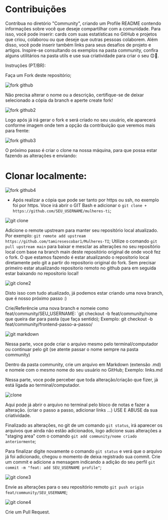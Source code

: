 # Contribuições

Contribua no diretório "Community", criando um Profile README contendo informações sobre você que deseje compartilhar com a comunidade.
Para isso, você pode inserir: cards com suas estatísticas no GitHub e projetos que criou, colaborou ou que deseje que outras pessoas colaborem.
Além disso, você pode inserir também links para seus desafios de projeto e artigos.
Inspire-se consultando os exemplos na pasta community, confira alguns utilitários na pasta utils e use sua criatividade para criar o seu 😊💙.

Instruções (PT/BR):

Faça um Fork deste repositório;

![fork github](https://github.com/tamiresescobar1/Mulheres-TI/assets/124881009/1cf252ec-1ae8-4538-b01c-58126b11988d)

Não precisa alterar o nome ou a descrição, certifique-se de deixar selecionado a cópia da branch e aperte create fork!

![fork github2](https://github.com/tamiresescobar1/Mulheres-TI/assets/124881009/7db681bc-8b21-419d-8fc1-9ee7ed1d65f1)

Logo após já irá gerar o fork e será criado no seu usuário, ele aparecerá conforme imagem onde tem a opção da contribuição que veremos mais para frente:

![fork github3](https://github.com/tamiresescobar1/Mulheres-TI/assets/124881009/f029eead-ff04-4c9f-b9fc-b39a60a1a921)

O próximo passo é criar o clone na nossa máquina, para que possa estar fazendo as alterações e enviando:

# Clonar localmente:

![fork github4](https://github.com/tamiresescobar1/Mulheres-TI/assets/124881009/2319a21b-1fe8-4882-a67a-2561d0b772d6)

- Após realizar a cópia que pode ser tanto por https ou ssh, no exemplo foi por https. Voce irá abrir o GIT Bash e adicionar o `git clone + https://github.com/SEU_USERNAME/mulheres-ti`;

![git clone](https://github.com/tamiresescobar1/Mulheres-TI/assets/124881009/f2f2150b-7f38-4341-bc57-53a8358a3317)

Adicione o remote upstream para manter seu repositório local atualizado. Por exemplo: `git remote add upstream https://github.com/tamiresescobar1/Mulheres-TI`;
Utilize o comando `git pull upstream main` para baixar e mesclar as alterações no seu repositório local com base na branch main deste repositório original de onde você fez o fork.
O que estamos fazendo é estar atualizando o repositorio local diretamente pelo git a partir do repositorio original do fork. Sem precisar primeiro estar atualizando repositorio remoto no github para em seguida estar baixando no repositorio local!

![git clone2](https://github.com/tamiresescobar1/Mulheres-TI/assets/124881009/34ad62e6-2156-4247-a6be-e536ca1957ce)

Disto isso com tudo atualizado, já podemos estar criando uma nova branch, que é nosso próximo passo :)

Crie/Referêncie uma nova branch e nomeie como feat/community/SEU_USERNAME: `git checkout -b feat/community/nome que queira dar para pasta (que faça sentido);
Exemplo: git checkout -b feat/community/frontend-passo-a-passo/

![git markdown](https://github.com/tamiresescobar1/Mulheres-TI/assets/124881009/6421da74-9114-44f6-80f2-ad960a5f6da9)

Nessa parte, voce pode criar o arquivo mesmo pelo terminal/computador ou continuar pelo git (se atente passar o nome sempre na pasta community)

Dentro da pasta community, crie um arquivo em Markdown (extensão .md) e nomeie com o mesmo nome do seu usuário no GitHub;
Exemplo: links.md

Nessa parte, voce pode perceber que toda alteração/criação que fizer, já está ligada ao terminal/computador.

![clone](https://github.com/tamiresescobar1/Mulheres-TI/assets/124881009/db266560-f122-41fa-b5bb-b2d2315b2506)

Aqui pode já abrir o arquivo no terminal pelo bloco de notas e fazer a alteração. (criar o passo a passo, adicionar links ...) 
USE E ABUSE da sua criatividade.

Finalizado as alterações, no git de um comando `git status`, irá aparecer os arquivos que ainda não estão adicionados, logo adicione suas alterações a "staging area" com o comando `git add community/nome criado anteriormente`;

Para finalizar digite novamente o comando `git status` e verá que o arquivo já foi adicionado, chegou o momento de deixa registrado sua commit.
Crie um commit e adicione a mensagem indicando a adição do seu perfil `git commit -m "feat: add SEU_USERNAME profile"`;

![git clone3](https://github.com/tamiresescobar1/Mulheres-TI/assets/124881009/d735232f-68a4-44b9-8a43-2d639a2da501)

Envie as alterações para o seu repositório remoto `git push origin feat/community/SEU_USERNAME`;

![git clone4](https://github.com/tamiresescobar1/Mulheres-TI/assets/124881009/4c08edba-bc10-4f11-9969-e46f54e60034)

Crie um Pull Request.
